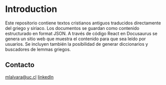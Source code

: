 # Introduction

Este repositorio contiene textos cristianos antiguos traducidos directamente del griego y siriaco.
Los documentos se guardan como contenido estructurado en format JSON. A través de código React en Docusaurus se genera un sitio web que muestra el contenido para que sea leído por usuarios.
Se incluyen también la posibilidad de generar diccionarios y buscadores de lemmas griegos.

## Contacto

[mlalvara@uc.cl](mailto:mlalvara@uc.cl)
[linkedIn](https://www.linkedin.com/in/maurice-alvarado-9751b03a/) 

